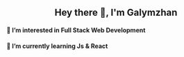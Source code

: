 <h2 align="center">Hey there 👋, I'm Galymzhan</h2>
<h4 align="left"> 👀 I’m interested in Full Stack Web Development </h4>
<h4>🌱 I’m currently learning Js & React </h4>

   
<!--<a href="https://linkedin.com/in/galymzhantolepbergen" target="blank"><img align="center" src="https://raw.githubusercontent.com/rahuldkjain/github-profile-readme-generator/master/src/images/icons/Social/linked-in-alt.svg" alt="galymzhantolepbergen" height="15" width="20" /></a>--> 

<!--![Profile viewers](https://visitor-badge.laobi.icu/badge?page_id=galymzhantolepbergen.galymzhantolepbergen) --> 
<!--[![KnlnKS's LeetCode stats](https://leetcode-stats-six.vercel.app/?username=galymzhantolepbergen&theme=dark)](https://github.com/galymzhantolepbergen/leetcode-stats) --> 
<br>

<!--  <img src="https://github-readme-streak-stats.herokuapp.com/?user=galymzhantolepbergen"/ --> 


<!-- ![Galymzhan's GitHub stats](https://github-readme-stats.vercel.app/api?username=galymzhantolepbergen&theme=algolia&show_icons=true) -->
<!--![My GitHub stats](https://github-readme-stats.vercel.app/api?username=galymzhantolepbergen&show_icons=true&theme=algolia) -->






